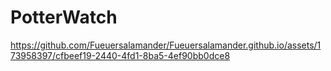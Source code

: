 <h1>PotterWatch</h1>

https://github.com/Fueuersalamander/Fueuersalamander.github.io/assets/173958397/cfbeef19-2440-4fd1-8ba5-4ef90bb0dce8
